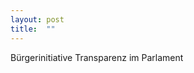 ```yaml
---
layout: post
title:  ""
---
```


Bürgerinitiative Transparenz im Parlament

<amp-img width="600" height="500" layout="responsive" src="http://lorempixel.com/600/500/transport"></amp-img>
